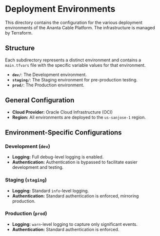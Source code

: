 # Deployment Environments

This directory contains the configuration for the various deployment environments of the Ananta Cable Platform. The infrastructure is managed by Terraform.

## Structure

Each subdirectory represents a distinct environment and contains a `main.tfvars` file with the specific variable values for that environment.

- **`dev/`**: The Development environment.
- **`staging/`**: The Staging environment for pre-production testing.
- **`prod/`**: The Production environment.

## General Configuration

- **Cloud Provider:** Oracle Cloud Infrastructure (OCI)
- **Region:** All environments are deployed to the `us-sanjose-1` region.

## Environment-Specific Configurations

### Development (`dev`)
- **Logging:** Full debug-level logging is enabled.
- **Authentication:** Authentication is bypassed to facilitate easier development and testing.

### Staging (`staging`)
- **Logging:** Standard `info`-level logging.
- **Authentication:** Standard authentication is enforced, mirroring production.

### Production (`prod`)
- **Logging:** `warn`-level logging to capture only significant events.
- **Authentication:** Standard authentication is enforced.
